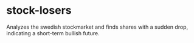 # stock-losers
Analyzes the swedish stockmarket and finds shares with a sudden drop, indicating a short-term bullish future.
